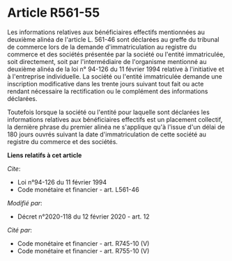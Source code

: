 # Article R561-55

Les informations relatives aux bénéficiaires effectifs mentionnées au deuxième alinéa de l'article L. 561-46 sont déclarées
au greffe du tribunal de commerce lors de la demande d'immatriculation au registre du commerce et des sociétés présentée par
la société ou l'entité immatriculée, soit directement, soit par l'intermédiaire de l'organisme mentionné au deuxième alinéa
de la loi n° 94-126 du 11 février 1994 relative à l'initiative et à l'entreprise individuelle. La société ou l'entité
immatriculée demande une inscription modificative dans les trente jours suivant tout fait ou acte rendant nécessaire la
rectification ou le complément des informations déclarées. 

Toutefois lorsque la société ou l'entité pour laquelle sont déclarées les informations relatives aux bénéficiaires effectifs
est un placement collectif, la dernière phrase du premier alinéa ne s'applique qu'à l'issue d'un délai de 180 jours ouvrés
suivant la date d'immatriculation de cette société au registre du commerce et des sociétés.

**Liens relatifs à cet article**

_Cite_:

  - Loi n°94-126 du 11 février 1994
  - Code monétaire et financier - art. L561-46

_Modifié par_:

  - Décret n°2020-118 du 12 février 2020 - art. 12

_Cité par_:

  - Code monétaire et financier - art. R745-10 (V)
  - Code monétaire et financier - art. R755-10 (V)

